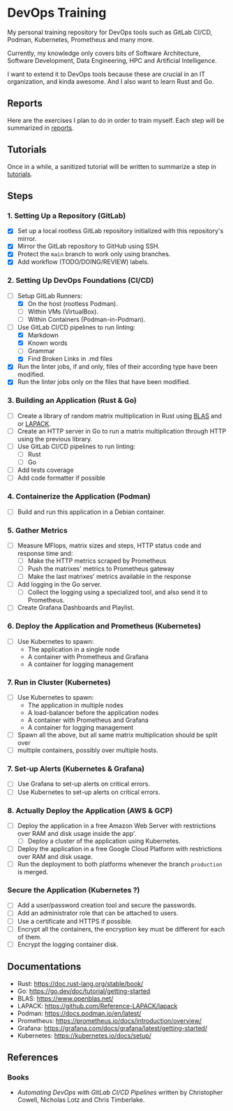 # DevOps Training

My personal training repository for DevOps tools such as GitLab CI/CD, Podman, Kubernetes,
Prometheus and many more.

Currently, my knowledge only covers bits of Software Architecture, Software Development,
Data Engineering, HPC and Artificial Intelligence.

I want to extend it to DevOps tools because these are crucial in an IT organization,
and kinda awesome. And I also want to learn Rust and Go.

## Reports

Here are the exercises I plan to do in order to train myself.
Each step will be summarized in [reports](reports).

<!-- TODO: TOC of the reports-->

## Tutorials

Once in a while, a sanitized tutorial will be written to summarize a step
in [tutorials](tutorials).

<!-- TODO: TOC of the tutorials -->

## Steps

### 1. Setting Up a Repository (GitLab)

- [X] Set up a local rootless GitLab repository initialized with this repository's mirror.
- [X] Mirror the GitLab repository to GitHub using SSH.
- [X] Protect the `main` branch to work only using branches.
- [X] Add workflow (TODO/DOING/REVIEW) labels.

### 2. Setting Up DevOps Foundations (CI/CD)

- [ ] Setup GitLab Runners:
    - [X] On the host (rootless Podman).
    - [ ] Within VMs (VirtualBox).
    - [ ] Within Containers (Podman-in-Podman).
- [ ] Use GitLab CI/CD pipelines to run linting:
    - [X] Markdown
    - [X] Known words
    - [ ] Grammar
    - [X] Find Broken Links in .md files
- [X] Run the linter jobs, if and only, files of their according type have been modified.
- [X] Run the linter jobs only on the files that have been modified.

### 3. Building an Application (Rust & Go)

- [ ] Create a library of random matrix multiplication in Rust
using [BLAS](https://www.openblas.net/) and or
[LAPACK](https://github.com/Reference-LAPACK/lapack).
- [ ] Create an HTTP server in Go to run a matrix multiplication through HTTP using the
previous library.
- [ ] Use GitLab CI/CD pipelines to run linting:
    - [ ] Rust
    - [ ] Go
- [ ] Add tests coverage
- [ ] Add code formatter if possible

### 4. Containerize the Application (Podman)

- [ ] Build and run this application in a Debian container.

### 5. Gather Metrics

- [ ] Measure MFlops, matrix sizes and steps, HTTP status code and response time and:
    - [ ] Make the HTTP metrics scraped by Prometheus
    - [ ] Push the matrixes' metrics to Prometheus gateway
    - [ ] Make the last matrixes' metrics available in the response
- [ ] Add logging in the Go server.
    - [ ] Collect the logging using a specialized tool, and also send it to Prometheus.
- [ ] Create Grafana Dashboards and Playlist.

### 6. Deploy the Application and Prometheus (Kubernetes)

- [ ] Use Kubernetes to spawn:
    - The application in a single node
    - A container with Prometheus and Grafana
    - A container for logging management

### 7. Run in Cluster (Kubernetes)

- [ ] Use Kubernetes to spawn:
    - The application in multiple nodes
    - A load-balancer before the application nodes
    - A container with Prometheus and Grafana
    - A container for logging management
- [ ] Spawn all the above, but all same matrix multiplication should be split over
- [ ] multiple containers, possibly over multiple hosts.

### 7. Set-up Alerts (Kubernetes & Grafana)

- [ ] Use Grafana to set-up alerts on critical errors.
- [ ] Use Kubernetes to set-up alerts on critical errors.

### 8. Actually Deploy the Application (AWS & GCP)

- [ ] Deploy the application in a free Amazon Web Server with restrictions over RAM and
disk usage inside the app'.
    - [ ] Deploy a cluster of the application using Kubernetes.
- [ ] Deploy the application in a free Google Cloud Platform with restrictions over RAM
and disk usage.
- [ ] Run the deployment to both platforms whenever the branch `production` is merged.

### Secure the Application (Kubernetes ?)

- [ ] Add a user/password creation tool and secure the passwords.
- [ ] Add an administrator role that can be attached to users.
- [ ] Use a certificate and HTTPS if possible.
- [ ] Encrypt all the containers, the encryption key must be different for each of them.
- [ ] Encrypt the logging container disk.

## Documentations

- Rust: <https://doc.rust-lang.org/stable/book/>
- Go: <https://go.dev/doc/tutorial/getting-started>
- BLAS: <https://www.openblas.net/>
- LAPACK: <https://github.com/Reference-LAPACK/lapack>
- Podman: <https://docs.podman.io/en/latest/>
- Prometheus: <https://prometheus.io/docs/introduction/overview/>
- Grafana: <https://grafana.com/docs/grafana/latest/getting-started/>
- Kubernetes: <https://kubernetes.io/docs/setup/>

## References

### Books

- *Automating DevOps with GitLab CI/CD Pipelines* written by Christopher Cowell, Nicholas Lotz and Chris Timberlake.
